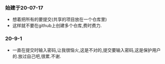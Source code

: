 ### 始建于20-07-17
- 想着把所有的要提交(共享的项目放在一个仓库里)
- 这样就不要在github上创建多个仓库,费时费力.

### 20-9-1
- 一直在提交时输入密码,让我很恼火,这是不对的,提交要输入密码,这是保护用户的.放过自己吧,很累.不谢.